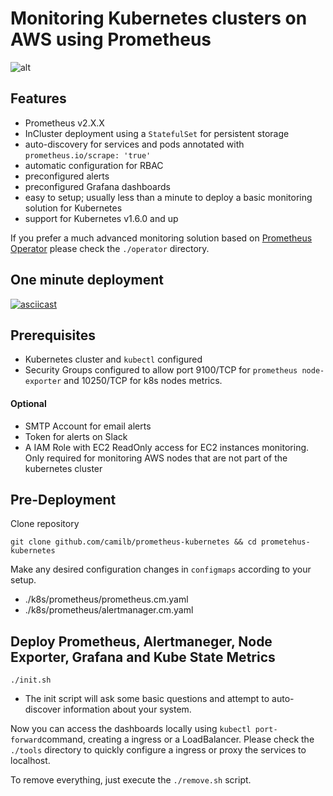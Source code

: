 # Monitoring Kubernetes  clusters on AWS using Prometheus


![alt](https://www.camil.org/content/images/2017/cluster.png)

## Features
* Prometheus v2.X.X
* InCluster deployment using a `StatefulSet` for persistent storage
* auto-discovery for services and pods annotated with `prometheus.io/scrape: 'true'`
* automatic configuration for RBAC
* preconfigured alerts
* preconfigured Grafana dashboards
* easy to setup; usually less than a minute to deploy a basic monitoring solution for Kubernetes
* support for Kubernetes v1.6.0 and up


If you prefer a much advanced monitoring solution based on [Prometheus Operator](https://github.com/coreos/prometheus-operator) please check the `./operator` directory.

## One minute deployment
[![asciicast](https://asciinema.org/a/QdIFKxowJ9XOSpS9QYuGI23J5.png)](https://asciinema.org/a/QdIFKxowJ9XOSpS9QYuGI23J5)


## Prerequisites

* Kubernetes cluster and `kubectl` configured
* Security Groups configured to allow port 9100/TCP for `prometheus node-exporter` and 10250/TCP for k8s nodes metrics.

#### Optional
* SMTP Account for email alerts
* Token for alerts on Slack
* A IAM Role with EC2 ReadOnly access for EC2 instances monitoring. Only required for monitoring AWS nodes that are not part of the kubernetes cluster



## Pre-Deployment

Clone repository

    git clone github.com/camilb/prometheus-kubernetes && cd prometehus-kubernetes

Make any desired configuration changes in `configmaps` according to your setup.
* ./k8s/prometheus/prometheus.cm.yaml
* ./k8s/prometheus/alertmanager.cm.yaml


## Deploy Prometheus, Alertmaneger, Node Exporter, Grafana and Kube State Metrics

    ./init.sh

* The init script will ask some basic questions and attempt to auto-discover information about your system.


Now you can access the dashboards locally using `kubectl port-forward`command, creating a ingress or a LoadBalancer. Please check the `./tools` directory to quickly configure a ingress or proxy the services to localhost.

To remove everything, just execute the `./remove.sh` script.
